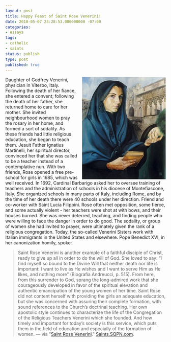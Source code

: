 ```yaml
---
layout: post
title: Happy Feast of Saint Rose Venerini!
date: 2010-05-07 23:28:53.000000000 -07:00
categories:
- essays
tags:
- catholic
- saints
status: publish
type: post
published: true
---
```

<img src="/assets/tumblr_l22p7kFzg71qz9pwk.jpg" alt="Saint Rose Venerini" style="float: right; padding-left: 1em;" /> Daughter of Godfrey Venerini, physician in Viterbo, Italy. Following the death of her fiance, she entered a convent; following the death of her father, she returned home to care for her mother.
She invited neighbourhood women to pray the rosary in her home, and formed a sort of sodality. As these friends had little religious education, she began to teach them. Jesuit Father Ignatius Martinelli, her spiritual director, convinced her that she was called to be a teacher instead of a contemplative nun.
With two friends, Rose opened a free pre-school for girls in 1685, which was well received. In 1692, Cardinal Barbarigo asked her to oversee training of teachers and the administration of schools in his diocese of Montefiascone, Italy. She organized schools in many parts of Italy, including Rome, and by the time of her death there were 40 schools under her direction. Friend and co-worker with Saint Lucia Filippini.
Rose often met opposition, some fierce, and some actually violent - her teachers were shot at with bows, and their houses burned. She was never deterred, teaching, and finding people who were willing to face the danger in order to do good. The sodality, or group of women she had invited to prayer, were ultimately given the rank of a religious congregation. Today, the so-called Venerini Sisters work with Italian immigrants in the United States and elsewhere.
Pope Benedict XVI, in her canonization homily, spoke:
> Saint Rose Venerini is another example of a faithful disciple of Christ, ready to give up all in order to do the will of God. She loved to say: “I find myself so bound to the Divine Will that neither death nor life is important: I want to live as He wishes and I want to serve Him as He likes, and nothing more” (Biografia Andreucci, p. 515). From here, from this surrender to God, sprang the long-admired work that she courageously developed in favor of the spiritual elevation and authentic emancipation of the young women of her time. Saint Rose did not content herself with providing the girls an adequate education, but she was concerned with assuring their complete formation, with sound references to the Church’s doctrinal teaching. Her own apostolic style continues to characterize the life of the Congregation of the Religious Teachers Venerini which she founded. And how timely and important for today’s society is this service, which puts them in the field of education and especially of the formation of women.
&mdash; via "[Saint Rose Venerini](http://saints.sqpn.com/saint-rose-venerini/)." [Saints.SQPN.com](http://saints.sqpn.com/).
